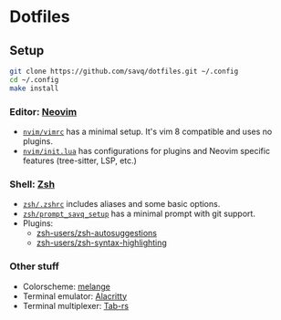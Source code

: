 # Dotfiles

## Setup

```sh
git clone https://github.com/savq/dotfiles.git ~/.config
cd ~/.config
make install
 ```

### Editor: [Neovim](https://github.com/neovim/neovim/)

- [`nvim/vimrc`](./nvim/vimrc) has a minimal setup. It's vim 8 compatible and uses no plugins.
- [`nvim/init.lua`](./nvim/init.lua) has configurations for plugins and Neovim specific features
  (tree-sitter, LSP, etc.)

### Shell: [Zsh](https://www.zsh.org/)

- [`zsh/.zshrc`](./zsh/.zshrc) includes aliases and some basic options.
- [`zsh/prompt_savq_setup`](./zsh/prompt_savq_setup) has a minimal prompt with git support.
- Plugins:
  - [zsh-users/zsh-autosuggestions](https://github.com/zsh-users/zsh-autosuggestions)
  - [zsh-users/zsh-syntax-highlighting](https://github.com/zsh-users/zsh-syntax-highlighting)


### Other stuff

* Colorscheme: [melange](https://github.com/savq/melange)
* Terminal emulator: [Alacritty](https://github.com/alacritty/alacritty)
* Terminal multiplexer: [Tab-rs](https://github.com/austinjones/tab-rs/)


